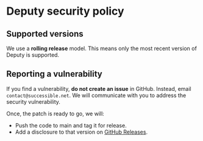 # Deputy security policy

## Supported versions

We use a **rolling release** model. This means only the most recent version of Deputy is supported.

## Reporting a vulnerability

If you find a vulnerability, **do not create an issue** in GitHub. Instead, email `contact@successible.net`. We will communicate with you to address the security vulnerability.

Once, the patch is ready to go, we will:

- Push the code to main and tag it for release.
- Add a disclosure to that version on [GitHub Releases](https://github.com/successible/deputy/releases).
